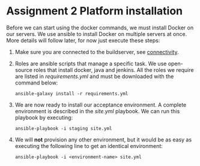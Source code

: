 # Assignment 2 Platform installation

Before we can start using the docker commands, we must install Docker on our servers. We use ansible to install Docker
on multiple servers at once. More details will follow later, for now just execute these steps:

 1. Make sure you are connected to the buildserver, see [connectivity](assignment-1-connectivity.md).
         
 2. Roles are ansible scripts that manage a specific task. We use open-source roles that install docker, java and jenkins.
    All the roles we require are listed in *requirements.yml* and must be downloaded with the command below: 
    
        ansible-galaxy install -r requirements.yml

 3. We are now ready to install our acceptance environment. A complete environment is described in the *site.yml* playbook. 
    We can run this playbook by executing: 
 
        ansible-playbook -i staging site.yml

 4. We will **not** provision any other environment, but it would be as easy as executing the following line to get an 
    identical environment:
 
        ansible-playbook -i <environment-name> site.yml
        